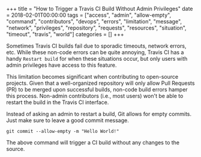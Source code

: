 +++
title = "How to Trigger a Travis CI Build Without Admin Privileges"
date = 2018-02-01T00:00:00
tags = ["access", "admin", "allow-empty", "command", "contributors", "devops", "errors", "limitation", "message", "network", "privileges", "repository", "requests", "resources", "situation", "timeout", "travis", "world"]
categories = []
+++


Sometimes Travis CI builds fail due to sporadic timeouts, network errors, etc. While these non-code errors can be quite annoying, Travis CI has a handy `Restart build` for when these situations occur, but only users with admin privileges have access to this feature.

<!--more-->

This limitation becomes significant when contributing to open-source projects. Given that a well-organized repository will only allow Pull Requests (PR) to be merged upon successful builds, non-code build errors hamper this process. Non-admin contributors (i.e., most users) won't be able to restart the build in the Travis CI interface.

Instead of asking an admin to restart a build, Git allows for empty commits. Just make sure to leave a good commit message.

```posh
git commit --allow-empty -m "Hello World!"
```

The above command will trigger a CI build without any changes to the source.
